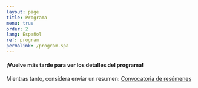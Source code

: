 ```yaml
---
layout: page
title: Programa
menu: true
order: 2
lang: Español
ref: program
permalink: /program-spa
---
```


#### ¡Vuelve más tarde para ver los detalles del programa!

Mientras tanto, considera enviar un resumen: [Convocatoria de resúmenes](https://adholibdh.github.io/dh2019-preconference///cfp)
